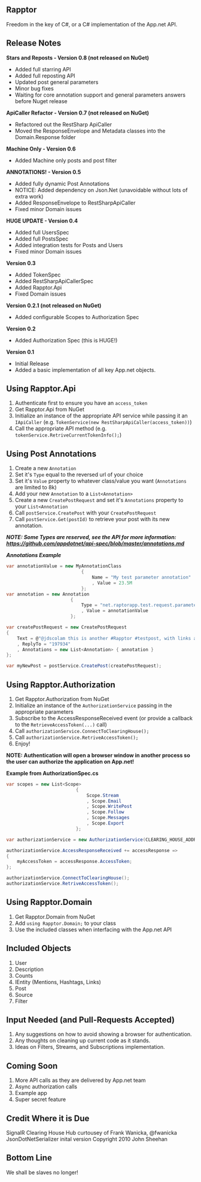 Rapptor
--

Freedom in the key of C#, or a C# implementation of the App.net API.

Release Notes
--

**Stars and Reposts - Version 0.8 (not released on NuGet)**
- Added full starring API
- Added full reposting API
- Updated post general parameters
- Minor bug fixes
- Waiting for core annotation support and general parameters answers before Nuget release

**ApiCaller Refactor - Version 0.7 (not released on NuGet)**
- Refactored out the RestSharp ApiCaller
- Moved the ResponseEnvelope and Metadata classes into the Domain.Response folder

**Machine Only - Version 0.6**
- Added Machine only posts and post filter

**ANNOTATIONS! - Version 0.5**
- Added fully dynamic Post Annotations
- NOTICE: Added dependency on Json.Net (unavoidable without lots of extra work)
- Added ResponseEnvelope to RestSharpApiCaller
- Fixed minor Domain issues

**HUGE UPDATE - Version 0.4**
- Added full UsersSpec
- Added full PostsSpec
- Added integration tests for Posts and Users
- Fixed minor Domain issues

**Version 0.3**
- Added TokenSpec
- Added RestSharpApiCallerSpec
- Added Rapptor.Api
- Fixed Domain issues

**Version 0.2.1 (not released on NuGet)**
- Added configurable Scopes to Authorization Spec

**Version 0.2**
- Added Authorization Spec (this is HUGE!)

**Version 0.1**
- Initial Release
- Added a basic implementation of all key App.net objects.

Using Rapptor.Api
--

1. Authenticate first to ensure you have an `access_token`
1. Get Rapptor.Api from NuGet
1. Initialize an instance of the appropriate API service while passing it an `IApiCaller` (e.g. `TokenService(new RestSharpApiCaller(access_token))`)
1. Call the appropriate API method (e.g. `tokenService.RetriveCurrentTokenInfo();`)

Using Post Annotations
--

1. Create a new `Annotation`
1. Set it's `Type` equal to the reversed url of your choice 
1. Set it's `Value` property to whatever class/value you want (`Annotations` are limited to 8k)
1. Add your new `Annotation` to a `List<Annotation>`
1. Create a new `CreatePostRequest` and set it's `Annotations` property to your `List<Annotation`
1. Call `postService.CreatePost` with your `CreatePostRequest`
1. Call `postService.Get(postId)` to retrieve your post with its new annotation.

***NOTE: Some Types are reserved, see the API for more information: https://github.com/appdotnet/api-spec/blob/master/annotations.md***

***Annotations Example***

```c#
var annotationValue = new MyAnnotationClass
				            {
					            Name = "My test parameter annotation"
								, Value = 23.5M
				            };
var annotation = new Annotation
				        {
					        Type = "net.raptorapp.test.request.parameter"
							, Value = annotationValue
				        };

var createPostRequest = new CreatePostRequest
{
	Text = @"@jdscolam this is another #Rapptor #testpost, with links and stuff.  https://github.com/jdscolam/Rapptor and Rapptor NuGet"
	, ReplyTo = "197934"
	, Annotations = new List<Annotation> { annotation }
};

var myNewPost = postService.CreatePost(createPostRequest);
```

Using Rapptor.Authorization
--

1. Get Rapptor.Authorization from NuGet
1. Initialize an instance of the `AuthorizationService` passing in the appropriate parameters
1. Subscribe to the AccessResponseReceived event (or provide a callback to the `RetrieveAccessToken(...)` call)
1. Call `authorizationService.ConnectToClearingHouse();`
1. Call `authorizationService.RetriveAccessToken();`
1. Enjoy!

**NOTE: Authentication will open a browser window in another process so the user can authorize the application on App.net!**

**Example from AuthorizationSpec.cs**
```c#
var scopes = new List<Scope>
				          {
					          Scope.Stream
					          , Scope.Email
					          , Scope.WritePost
					          , Scope.Follow
					          , Scope.Messages
					          , Scope.Export
				          };

var authorizationService = new AuthorizationService(CLEARING_HOUSE_ADDRESS, CLIENT_ID, CLIENT_SECRET, scopes);

authorizationService.AccessResponseReceived += accessResponse =>
{
	myAccessToken = accessResponse.AccessToken;
};

authorizationService.ConnectToClearingHouse();
authorizationService.RetriveAccessToken();
```

Using Rapptor.Domain
--

1. Get Rapptor.Domain from NuGet
1. Add `using Rapptor.Domain;` to your class
1. Use the included classes when interfacing with the App.net API

Included Objects
--

1. User
1. Description
1. Counts
1. IEntity (Mentions, Hashtags, Links)
1. Post
1. Source
1. Filter

Input Needed (and Pull-Requests Accepted)
--

1. Any suggestions on how to avoid showing a browser for authentication.
1. Any thoughts on cleaning up current code as it stands.
1. Ideas on Filters, Streams, and Subscriptions implementation.

Coming Soon
--

1. More API calls as they are delivered by App.net team
1. Async authorization calls
1. Example app
1. Super secret feature

Credit Where it is Due
--

SignalR Clearing House Hub curtousey of Frank Wanicka, @fwanicka
JsonDotNetSerializer inital version Copyright 2010 John Sheehan

Bottom Line
--

We shall be slaves no longer!